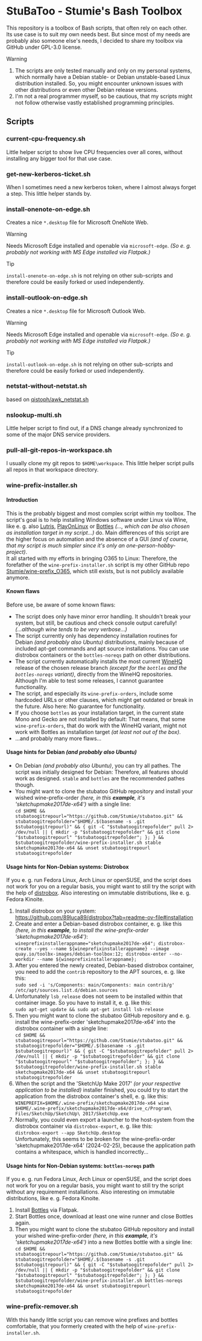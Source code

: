 # StuBaToo - Stumie's Bash Toolbox
This repository is a toolbox of Bash scripts, that often rely on each other.\
Its use case is to suit my own needs best. But since most of my needs are probably also someone else's needs, I decided to share my toolbox via GitHub under GPL-3.0 license.
> [!WARNING]
> 1. The scripts are only tested manually and only on my personal systems, which normally have a Debian stable- or Debian unstable-based Linux distribution installed. So, you might encounter unknown issues with other distributions or even other Debian release versions.
> 2. I'm not a real programmer myself, so be cautious, that my scripts might not follow otherwise vastly established programming principles.
## Scripts
### current-cpu-frequency.sh
Little helper script to show live CPU frequencies over all cores, without installing any bigger tool for that use case.
### get-new-kerberos-ticket.sh
When I sometimes need a new kerberos token, where I almost always forget a step. This little helper stands by.
### install-onenote-on-edge.sh
Creates a nice `*.desktop` file for Microsoft OneNote Web.

> [!WARNING]
> Needs Microsoft Edge installed and openable via `microsoft-edge`. _(So e. g. probably not working with MS Edge installed via Flatpak.)_

> [!TIP]
> `install-onenote-on-edge.sh` is not relying on other sub-scripts and therefore could be easily forked or used independently.
### install-outlook-on-edge.sh
Creates a nice `*.desktop` file for Microsoft Outlook Web.

> [!WARNING]
> Needs Microsoft Edge installed and openable via `microsoft-edge`. _(So e. g. probably not working with MS Edge installed via Flatpak.)_

> [!TIP]
> `install-outlook-on-edge.sh` is not relying on other sub-scripts and therefore could be easily forked or used independently.
### netstat-without-netstat.sh
based on [qistoph/awk_netstat.sh](https://gist.github.com/qistoph/1b0708c888f078c3720de6c6f9562997)
### nslookup-multi.sh
Little helper script to find out, if a DNS change already synchronized to some of the major DNS service providers.
### pull-all-git-repos-in-workspace.sh
I usually clone my git repos to `$HOME\workspace`. 
This little helper script pulls all repos in that workspace directory.
### wine-prefix-installer.sh
#### Introduction
This is the probably biggest and most complex script within my toolbox. The script's goal is to help installing Windows software under Linux via Wine, like e. g. also [Lutris](https://lutris.net/), [PlayOnLinux](https://www.playonlinux.com/) or [Bottles](https://usebottles.com/) _(..., which can be also chosen as installation target in my script...)_ do. Main differences of this script are the higher focus on automation and the absence of a GUI _(and of course, that my script is much simpler since it's only an one-person-hobby-project)_.\
It all started with my efforts in bringing O365 to Linux: Therefore, the forefather of the `wine-prefix-installer.sh` script is my other GitHub repo [Stumie/wine-prefix_O365](https://github.com/Stumie/wine-prefix_O365), which still exists, but is not publicly available anymore.
#### Known flaws
Before use, be aware of some known flaws:
* The script does only have minor error handling. It shouldn't break your system, but still, be cautious and check console output carefully! _(...although wine tends to be very verbose...)_
* The script currently only has dependency installation routines for Debian _(and probably also Ubuntu)_ distributions, mainly because of included apt-get commands and apt source installations. You can use distrobox containers or the `bottles-noreqs` path on other distributions.
* The script currently automatically installs the most current [WineHQ](https://www.winehq.org/) release of the chosen release branch _(except for the `bottles` and the `bottles-noreqs` variant)_, directly from the WineHQ repositories. Although I'm able to test some releases, I cannot guarantee functionality.
* The script, and especially its `wine-prefix-orders`, include some hardcoded URLs or other clauses, which might get outdated or break in the future. Also here: No guarantee for functionality.
* If you choose `bottles` as your installation target, in the current state Mono and Gecko are not installed by default: That means, that some `wine-prefix-orders`, that do work with the WineHQ variant, might not work with Bottles as installation target _(at least not out of the box)_.
* ...and probably many more flaws...
#### Usage hints for Debian _(and probably also Ubuntu)_
* On Debian _(and probably also Ubuntu)_, you can try all pathes. The script was initially designed for Debian: Therefore, all features should work as designed. `stable` and `bottles` are the recommended pathes though.
* You might want to clone the stubatoo GitHub repository and install your wished wine-prefix-order _(here, in this __example__, it's 'sketchupmake2017de-x64')_ with a single line:  
`cd $HOME && stubatoogitrepourl="https://github.com/Stumie/stubatoo.git" && stubatoogitrepofolder="$HOME/.$(basename -s .git $stubatoogitrepourl)" && { git -C "$stubatoogitrepofolder" pull 2> /dev/null || { mkdir -p "$stubatoogitrepofolder" && git clone "$stubatoogitrepourl" "$stubatoogitrepofolder"; }; } && $stubatoogitrepofolder/wine-prefix-installer.sh stable sketchupmake2017de-x64 && unset stubatoogitrepourl stubatoogitrepofolder`
#### Usage hints for Non-Debian systems: Distrobox
If you e. g. run Fedora Linux, Arch Linux or openSUSE, and the script does not work for you on a regular basis, you might want to still try the script with the help of [distrobox](https://github.com/89luca89/distrobox).
Also interesting on immutable distributions, like e. g. Fedora Kinoite.
1. Install distrobox on your system: https://github.com/89luca89/distrobox?tab=readme-ov-file#installation
2. Create and enter a Debian-based distrobox container, e. g. like this _(here, in this __example__, to install the wine-prefix-order 'sketchupmake2017de-x64')_:  
`wineprefixinstallerappname="sketchupmake2017de-x64"; distrobox-create --yes --name ${wineprefixinstallerappname} --image quay.io/toolbx-images/debian-toolbox:12; distrobox-enter --no-workdir --name ${wineprefixinstallerappname};`
3. After you entered the newly created, Debian-based distrobox container, you need to add the `contrib` repository to the APT sources, e. g. like this:  
`sudo sed -i 's/Components: main/Components: main contrib/g' /etc/apt/sources.list.d/debian.sources`
4. Unfortunately `lsb_release` does not seem to be installed within that container image. So you have to install it, e. g. like this:  
`sudo apt-get update && sudo apt-get install lsb-release`
5. Then you might want to clone the stubatoo GitHub repository and e. g. install the wine-prefix-order 'sketchupmake2017de-x64' into the distrobox container with a single line:  
`cd $HOME && stubatoogitrepourl="https://github.com/Stumie/stubatoo.git" && stubatoogitrepofolder="$HOME/.$(basename -s .git $stubatoogitrepourl)" && { git -C "$stubatoogitrepofolder" pull 2> /dev/null || { mkdir -p "$stubatoogitrepofolder" && git clone "$stubatoogitrepourl" "$stubatoogitrepofolder"; }; } && $stubatoogitrepofolder/wine-prefix-installer.sh stable sketchupmake2017de-x64 && unset stubatoogitrepourl stubatoogitrepofolder`
6. When the script and the 'SketchUp Make 2017' _(or your respective application to be installed)_ installer finished, you could try to start the application from the distrobox container's shell, e. g. like this:  
`WINEPREFIX=$HOME/.wine-prefix/sketchupmake2017de-x64 wine $HOME/.wine-prefix/sketchupmake2017de-x64/drive_c/Program\ Files/SketchUp/SketchUp\ 2017/SketchUp.exe`
7. Normally, you could even export a launcher to the host-system from the distrobox container via `distrobox-export`, e. g. like this:  
`distrobox-export --app SketchUp.desktop`  
Unfortunately, this seems to be broken for the wine-prefix-order 'sketchupmake2017de-x64' (2024-02-25), because the application path contains a whitespace, which is handled incorrectly...
#### Usage hints for Non-Debian systems: `bottles-noreqs` path
If you e. g. run Fedora Linux, Arch Linux or openSUSE, and the script does not work for you on a regular basis, you might want to still try the script without any requirement installations.
Also interesting on immutable distributions, like e. g. Fedora Kinoite.
1. Install [Bottles](https://usebottles.com/) via Flatpak.
2. Start Bottles once, download at least one wine runner and close Bottles again.
3. Then you might want to clone the stubatoo GitHub repository and install your wished wine-prefix-order _(here, in this __example__, it's 'sketchupmake2017de-x64')_ into a new Bottles bottle with a single line:  
`cd $HOME && stubatoogitrepourl="https://github.com/Stumie/stubatoo.git" && stubatoogitrepofolder="$HOME/.$(basename -s .git $stubatoogitrepourl)" && { git -C "$stubatoogitrepofolder" pull 2> /dev/null || { mkdir -p "$stubatoogitrepofolder" && git clone "$stubatoogitrepourl" "$stubatoogitrepofolder"; }; } && $stubatoogitrepofolder/wine-prefix-installer.sh bottles-noreqs sketchupmake2017de-x64 && unset stubatoogitrepourl stubatoogitrepofolder`
### wine-prefix-remover.sh
With this handy little script you can remove wine prefixes and bottles comfortable, that you formerly created with the help of `wine-prefix-installer.sh`.
